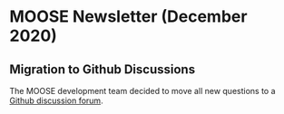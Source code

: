 # MOOSE Newsletter (December 2020)

## Migration to Github Discussions

The MOOSE development team decided to move all new questions to a [Github discussion forum](https://github.com/idaholab/moose/discussions).
